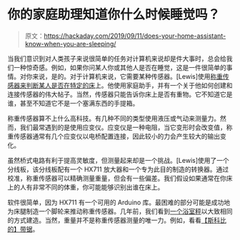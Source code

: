 # 你的家庭助理知道你什么时候睡觉吗？

> 原文：<https://hackaday.com/2019/09/11/does-your-home-assistant-know-when-you-are-sleeping/>

当我们意识到对人类孩子来说很简单的任务对计算机来说却是件大事时，总会给我们一种惊奇感。例如，如果你问某人你或其他人是否在睡觉，这是一件很简单的事情。对你来说，是的。对于计算机来说，它需要某种传感器。[Lewis]使用[称重传感器来判断某人是否在特定的床](https://everythingsmarthome.co.uk/howto/building-a-bed-occupancy-sensor-for-home-assistant/)上。他使用家庭助手，并有一个关于他如何创建和连接传感器的伟大帖子。当然，传感器只能告诉你床上是否有重物。它不知道它是谁，甚至不知道它不是一个塞满东西的手提箱。

称重传感器算不上什么高科技。有几种不同的类型使用液压或气动来测量力。然而，我们最常遇到的是使用应变仪。应变仪是一种电阻，当它变形时会改变值，称重传感器通常有几个应变仪以电桥配置连接，因此较小的力会产生较大的输出变化。

虽然桥式电路有利于提高灵敏度，但测量起来却是一个挑战。[Lewis]使用了一个分线板，该分线板配有一个 HX711 放大器和一个专为此目的制造的转换器。通过校准，称重传感器可以精确测量重量，但会有一些偏差。我们假设如果通常在你床上的人有非常不同的体重，你可能能够识别出谁在床上。

软件很简单，因为 HX711 有一个可用的 Arduino 库。最困难的部分可能是成功地为床腿制造一个脚轮来推动称重传感器。几年前，我们看到[一个浴室秤](https://hackaday.com/2017/09/21/load-cells-tell-you-to-lay-off-the-donuts/)以大致相同的方式建造。当然，重量并不是称重传感器测量的唯一力。例如，看看[【斯科比的】带锯](https://hackaday.com/2017/01/28/bandsaw-tension-gauge-uses-raspberry-pi-and-load-cell/)。